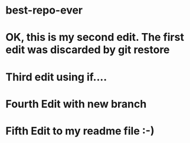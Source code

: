 # best-repo-ever
# OK, this is my second edit. The first edit was discarded by git restore
# Third edit using if....
# Fourth Edit with new branch
# Fifth Edit to my readme file :-)
